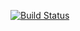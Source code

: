 [![Build Status](https://travis-ci.org/thebehera/mqtt.svg?branch=master)](https://travis-ci.org/thebehera/mqtt)
